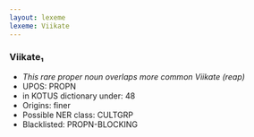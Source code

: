 ```yaml
---
layout: lexeme
lexeme: Viikate
---
```


###  Viikate₁

* _This rare proper noun overlaps more common *Viikate* (reap)_
* UPOS:  PROPN
* in KOTUS dictionary under:  48
* Origins: finer 
* Possible NER class:  CULTGRP
* Blacklisted:  PROPN-BLOCKING

